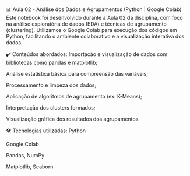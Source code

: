 📊 Aula 02 - Análise dos Dados e Agrupamentos (Python | Google Colab)
Este notebook foi desenvolvido durante a Aula 02 da disciplina, com foco na análise exploratória de dados (EDA) e técnicas de agrupamento (clustering). Utilizamos o Google Colab para execução dos códigos em Python, facilitando o ambiente colaborativo e a visualização interativa dos dados.

✔️ Conteúdos abordados:
Importação e visualização de dados com bibliotecas como pandas e matplotlib;

Análise estatística básica para compreensão das variáveis;

Processamento e limpeza dos dados;

Aplicação de algoritmos de agrupamento (ex: K-Means);

Interpretação dos clusters formados;

Visualização gráfica dos resultados dos agrupamentos.

🛠️ Tecnologias utilizadas:
Python

Google Colab

Pandas, NumPy

Matplotlib, Seaborn
